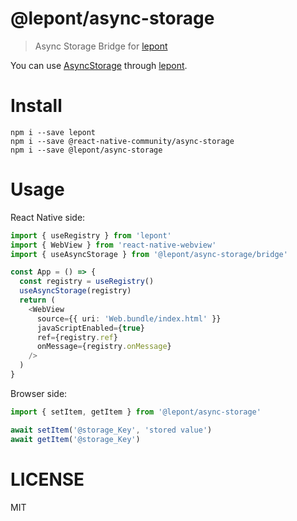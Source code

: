 # @lepont/async-storage

> Async Storage Bridge for [lepont][]

You can use [AsyncStorage][] through [lepont][].

# Install

```
npm i --save lepont
npm i --save @react-native-community/async-storage
npm i --save @lepont/async-storage
```

# Usage

React Native side:

```ts
import { useRegistry } from 'lepont'
import { WebView } from 'react-native-webview'
import { useAsyncStorage } from '@lepont/async-storage/bridge'

const App = () => {
  const registry = useRegistry()
  useAsyncStorage(registry)
  return (
    <WebView
      source={{ uri: 'Web.bundle/index.html' }}
      javaScriptEnabled={true}
      ref={registry.ref}
      onMessage={registry.onMessage}
    />
  )
}
```

Browser side:

```ts
import { setItem, getItem } from '@lepont/async-storage'

await setItem('@storage_Key', 'stored value')
await getItem('@storage_Key')
```

# LICENSE

MIT

[lepont]: https://github.com/kt3k/lepont
[AsyncStorage]: https://github.com/react-native-community/async-storage
